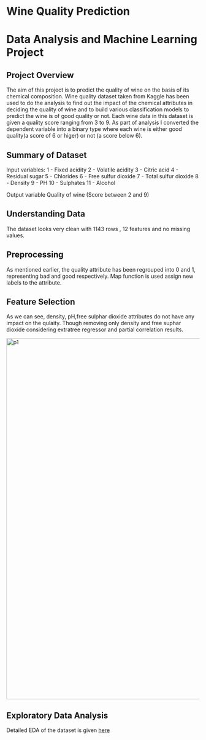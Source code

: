 # Wine Quality Prediction
# Data Analysis and Machine Learning Project


## Project Overview
The aim of this project is to predict the quality of wine on the basis of its chemical composition. Wine quality dataset taken from Kaggle has been used to do the analysis to find out the impact of the chemical attributes in deciding  the quality of wine and to build various classification models to predict the wine is of good quality or not. 
Each wine data in this dataset is given a quality score ranging from 3 to 9. As part of analysis I converted the dependent variable into a binary type where each wine is either good quality(a score of 6 or higer) or not (a score below 6).
## Summary of Dataset 
Input variables:
1 - Fixed acidity
2 - Volatile acidity
3 - Citric acid
4 - Residual sugar
5 - Chlorides
6 - Free sulfur dioxide
7 - Total sulfur dioxide
8 - Density
9 - PH
10 - Sulphates
11 - Alcohol 

Output variable 
Quality of wine (Score between 2 and 9)

## Understanding Data
The dataset looks very clean with 1143 rows , 12 features and no missing values.
## Preprocessing
As mentioned earlier, the quality attribute has been regrouped into 0 and 1, representing bad and good respectively. Map function is used assign new labels to the attribute.
## Feature Selection
As we can see, density, pH,free sulphar dioxide attributes do not have any impact on the qulaity. Though removing only density and free suphar dioxide considering extratree regressor and partial correlation results.

<img width="940" alt="p1" src="https://user-images.githubusercontent.com/82373435/130103992-62f7f019-eb82-4c23-a1af-8c7434fdab42.png">






## Exploratory Data Analysis
Detailed EDA of the dataset is given [here](/WineQualityPrediction.ipynb)




